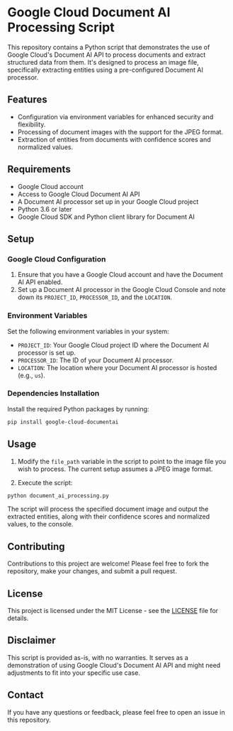 # Google Cloud Document AI Processing Script

This repository contains a Python script that demonstrates the use of Google Cloud's Document AI API to process documents and extract structured data from them. It's designed to process an image file, specifically extracting entities using a pre-configured Document AI processor.

## Features

- Configuration via environment variables for enhanced security and flexibility.
- Processing of document images with the support for the JPEG format.
- Extraction of entities from documents with confidence scores and normalized values.

## Requirements

- Google Cloud account
- Access to Google Cloud Document AI API
- A Document AI processor set up in your Google Cloud project
- Python 3.6 or later
- Google Cloud SDK and Python client library for Document AI

## Setup

### Google Cloud Configuration

1. Ensure that you have a Google Cloud account and have the Document AI API enabled.
2. Set up a Document AI processor in the Google Cloud Console and note down its `PROJECT_ID`, `PROCESSOR_ID`, and the `LOCATION`.

### Environment Variables

Set the following environment variables in your system:

- `PROJECT_ID`: Your Google Cloud project ID where the Document AI processor is set up.
- `PROCESSOR_ID`: The ID of your Document AI processor.
- `LOCATION`: The location where your Document AI processor is hosted (e.g., `us`).

### Dependencies Installation

Install the required Python packages by running:

```bash
pip install google-cloud-documentai
```

## Usage

1. Modify the `file_path` variable in the script to point to the image file you wish to process. The current setup assumes a JPEG image format.

2. Execute the script:

```bash
python document_ai_processing.py
```

The script will process the specified document image and output the extracted entities, along with their confidence scores and normalized values, to the console.

## Contributing

Contributions to this project are welcome! Please feel free to fork the repository, make your changes, and submit a pull request.

## License

This project is licensed under the MIT License - see the [LICENSE](LICENSE) file for details.

## Disclaimer

This script is provided as-is, with no warranties. It serves as a demonstration of using Google Cloud's Document AI API and might need adjustments to fit into your specific use case.

## Contact

If you have any questions or feedback, please feel free to open an issue in this repository.
